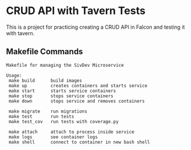 # CRUD API with Tavern Tests

This is a project for practicing creating a CRUD API in Falcon and testing it with tavern.

## Makefile Commands

```text
Makefile for managing the SivDev Microservice

Usage:
 make build      build images
 make up         creates containers and starts service
 make start      starts service containers
 make stop       stops service containers
 make down       stops service and removes containers

 make migrate    run migrations
 make test       run tests
 make test_cov   run tests with coverage.py

 make attach     attach to process inside service
 make logs       see container logs
 make shell      connect to container in new bash shell
```
